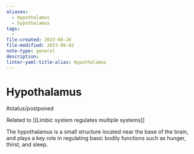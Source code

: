 ```yaml
---
aliases:
  - Hypothalamus
  - hypothalamus
tags:
  - 
file-created: 2023-08-26
file-modified: 2023-09-02
note-type: general
description: 
linter-yaml-title-alias: Hypothalamus
---
```


# Hypothalamus

#status/postponed

Related to [[Limbic system regulates multiple systems]]

The hypothalamus is a small structure located near the base of the brain, and plays a key role in regulating basic bodily functions such as hunger, thirst, and sleep.
